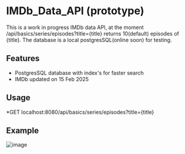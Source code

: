 # IMDb_Data_API (prototype)

This is a work in progress IMDb data API, 
at the moment /api/basics/series/episodes?title={title} returns 10(default) episodes of {title}.
The database is a local postgresSQL(online soon) for testing.
## Features
* PostgresSQL database with index's for faster search
* IMDb updated on 15 Feb 2025

## Usage
*GET localhost:8080/api/basics/series/episodes?title={title}

## Example
![image](https://github.com/user-attachments/assets/d07f15d7-574c-4ffb-a10b-31361e5eb1cd)


